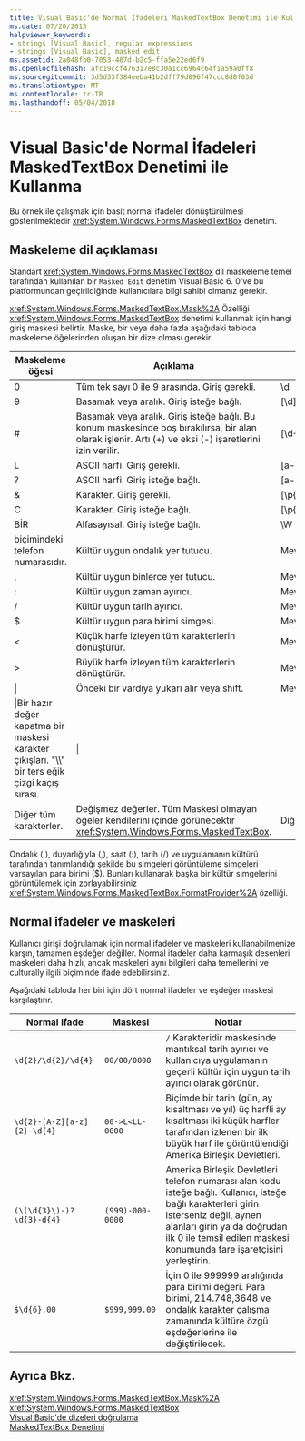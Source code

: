 ```yaml
---
title: Visual Basic'de Normal İfadeleri MaskedTextBox Denetimi ile Kullanma
ms.date: 07/20/2015
helpviewer_keywords:
- strings [Visual Basic], regular expressions
- strings [Visual Basic], masked edit
ms.assetid: 2a048fb0-7053-487d-b2c5-ffa5e22ed6f9
ms.openlocfilehash: afc19ccf476317e8c30a1cc6964c64f1a59a0ff8
ms.sourcegitcommit: 3d5d33f384eeba41b2dff79d096f47ccc8d8f03d
ms.translationtype: MT
ms.contentlocale: tr-TR
ms.lasthandoff: 05/04/2018
---
```

# <a name="using-regular-expressions-with-the-maskedtextbox-control-in-visual-basic"></a>Visual Basic'de Normal İfadeleri MaskedTextBox Denetimi ile Kullanma
Bu örnek ile çalışmak için basit normal ifadeler dönüştürülmesi gösterilmektedir <xref:System.Windows.Forms.MaskedTextBox> denetim.  
  
## <a name="description-of-the-masking-language"></a>Maskeleme dil açıklaması  
 Standart <xref:System.Windows.Forms.MaskedTextBox> dil maskeleme temel tarafından kullanılan bir `Masked Edit` denetim Visual Basic 6. 0've bu platformundan geçirildiğinde kullanıcılara bilgi sahibi olmanız gerekir.  
  
 <xref:System.Windows.Forms.MaskedTextBox.Mask%2A> Özelliği <xref:System.Windows.Forms.MaskedTextBox> denetimi kullanmak için hangi giriş maskesi belirtir. Maske, bir veya daha fazla aşağıdaki tabloda maskeleme öğelerinden oluşan bir dize olması gerekir.  
  
|Maskeleme öğesi|Açıklama|Normal ifade öğesi|  
|---------------------|-----------------|--------------------------------|  
|0|Tüm tek sayı 0 ile 9 arasında. Giriş gerekli.|\d|  
|9|Basamak veya aralık. Giriş isteğe bağlı.|[\d]?|  
|#|Basamak veya aralık. Giriş isteğe bağlı. Bu konum maskesinde boş bırakılırsa, bir alan olarak işlenir. Artı (+) ve eksi (-) işaretlerini izin verilir.|[\d+-]?|  
|L|ASCII harfi. Giriş gerekli.|[a-zA-Z]|  
|?|ASCII harfi. Giriş isteğe bağlı.|[a-zA-Z]?|  
|&|Karakter. Giriş gerekli.|[\p{Ll}\p{Lu}\p{Lt}\p{Lm}\p{Lo}]|  
|C|Karakter. Giriş isteğe bağlı.|[\p{Ll}\p{Lu}\p{Lt}\p{Lm}\p{Lo}]?|  
|BİR|Alfasayısal. Giriş isteğe bağlı.|\W|  
|biçimindeki telefon numarasıdır.|Kültür uygun ondalık yer tutucu.|Mevcut değil.|  
|,|Kültür uygun binlerce yer tutucu.|Mevcut değil.|  
|:|Kültür uygun zaman ayırıcı.|Mevcut değil.|  
|/|Kültür uygun tarih ayırıcı.|Mevcut değil.|  
|$|Kültür uygun para birimi simgesi.|Mevcut değil.|  
|\<|Küçük harfe izleyen tüm karakterlerin dönüştürür.|Mevcut değil.|  
|>|Büyük harfe izleyen tüm karakterlerin dönüştürür.|Mevcut değil.|  
|&#124;|Önceki bir vardiya yukarı alır veya shift.|Mevcut değil.|  
|\|Bir hazır değer kapatma bir maskesi karakter çıkışları. "\\\\" bir ters eğik çizgi kaçış sırası.|\|  
|Diğer tüm karakterler.|Değişmez değerler. Tüm Maskesi olmayan öğeler kendilerini içinde görünecektir <xref:System.Windows.Forms.MaskedTextBox>.|Diğer tüm karakterler.|  
  
 Ondalık (.), duyarlığıyla (,), saat (:), tarih (/) ve uygulamanın kültürü tarafından tanımlandığı şekilde bu simgeleri görüntüleme simgeleri varsayılan para birimi ($). Bunları kullanarak başka bir kültür simgelerini görüntülemek için zorlayabilirsiniz <xref:System.Windows.Forms.MaskedTextBox.FormatProvider%2A> özelliği.  
  
## <a name="regular-expressions-and-masks"></a>Normal ifadeler ve maskeleri  
 Kullanıcı girişi doğrulamak için normal ifadeler ve maskeleri kullanabilmenize karşın, tamamen eşdeğer değiller. Normal ifadeler daha karmaşık desenleri maskeleri daha hızlı, ancak maskeleri aynı bilgileri daha temellerini ve culturally ilgili biçiminde ifade edebilirsiniz.  
  
 Aşağıdaki tabloda her biri için dört normal ifadeler ve eşdeğer maskesi karşılaştırır.  
  
|Normal ifade|Maskesi|Notlar|  
|------------------------|----------|-----------|  
|`\d{2}/\d{2}/\d{4}`|`00/00/0000`|`/` Karakteridir maskesinde mantıksal tarih ayırıcı ve kullanıcıya uygulamanın geçerli kültür için uygun tarih ayırıcı olarak görünür.|  
|`\d{2}-[A-Z][a-z]{2}-\d{4}`|`00->L<LL-0000`|Biçimde bir tarih (gün, ay kısaltması ve yıl) üç harfli ay kısaltması iki küçük harfler tarafından izlenen bir ilk büyük harf ile görüntülendiği Amerika Birleşik Devletleri.|  
|`(\(\d{3}\)-)?\d{3}-d{4}`|`(999)-000-0000`|Amerika Birleşik Devletleri telefon numarası alan kodu isteğe bağlı. Kullanıcı, isteğe bağlı karakterleri girin isterseniz değil, aynen alanları girin ya da doğrudan ilk 0 ile temsil edilen maskesi konumunda fare işaretçisini yerleştirin.|  
|`$\d{6}.00`|`$999,999.00`|İçin 0 ile 999999 aralığında para birimi değeri. Para birimi, 214.748,3648 ve ondalık karakter çalışma zamanında kültüre özgü eşdeğerlerine ile değiştirilecek.|  
  
## <a name="see-also"></a>Ayrıca Bkz.  
 <xref:System.Windows.Forms.MaskedTextBox.Mask%2A>  
 <xref:System.Windows.Forms.MaskedTextBox>  
 [Visual Basic'de dizeleri doğrulama](../../../../visual-basic/programming-guide/language-features/strings/validating-strings.md)  
 [MaskedTextBox Denetimi](../../../../framework/winforms/controls/maskedtextbox-control-windows-forms.md)
